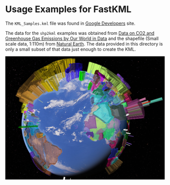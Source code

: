 # Usage Examples for FastKML

The `KML_Samples.kml` file was found in [Google Developers](https://developers.google.com/kml/documentation/KML_Samples.kml) site.


The data for the `shp2kml` examples was obtained from
[Data on CO2 and Greenhouse Gas Emissions by Our World in Data](https://github.com/owid/co2-data)
and the shapefile (Small scale data, 1:110m) from
[Natural Earth](https://www.naturalearthdata.com/).
The data provided in this directory is only a small subset of that data just enough
to create the KML.

![CO2 Emissions Per Capita](co2_per_capita.jpg)
